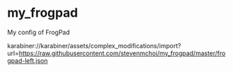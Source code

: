 # my_frogpad
My config of FrogPad

karabiner://karabiner/assets/complex_modifications/import?url=https://raw.githubusercontent.com/stevenmchoi/my_frogpad/master/frogpad-left.json
